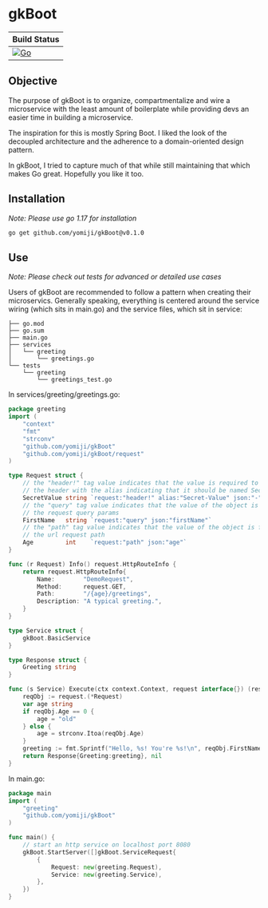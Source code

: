 # gkBoot

| Build Status  |
|---|
| [![Go](https://github.com/Yomiji/gkBoot/actions/workflows/go.yml/badge.svg?event=push)](https://github.com/Yomiji/gkBoot/actions/workflows/go.yml)  |

## Objective

The purpose of gkBoot is to organize, compartmentalize and wire
a microservice with the least amount of boilerplate while providing devs
an easier time in building a microservice.

The inspiration for this is mostly Spring Boot. I liked the look of the
decoupled architecture and the adherence to a domain-oriented design
pattern.

In gkBoot, I tried to capture much of that while still maintaining that
which makes Go great. Hopefully you like it too.

## Installation
*Note: Please use go 1.17 for installation*
```bash
go get github.com/yomiji/gkBoot@v0.1.0
```

## Use
*Note: Please check out tests for advanced or detailed use cases*

Users of gkBoot are recommended to follow a pattern when creating their
microservics. Generally speaking, everything is centered around the
service wiring (which sits in main.go) and the service files, which sit
in service:
```text
├── go.mod
├── go.sum
├── main.go
├── services
│   └── greeting
│       └── greetings.go
└── tests
    └── greeting
        └── greetings_test.go
```
In services/greeting/greetings.go:
```go
package greeting
import (
    "context"
    "fmt"
    "strconv"
    "github.com/yomiji/gkBoot"
    "github.com/yomiji/gkBoot/request"
)

type Request struct {
	// the "header!" tag value indicates that the value is required to be in
	// the header with the alias indicating that it should be named Secret-Value
	SecretValue string `request:"header!" alias:"Secret-Value" json:"-"`
	// the "query" tag value indicates that the value of the object is found in
	// the request query params
	FirstName   string `request:"query" json:"firstName"`
	// the "path" tag value indicates that the value of the object is found in
	// the url request path
	Age         int    `request:"path" json:"age"`
}

func (r Request) Info() request.HttpRouteInfo {
	return request.HttpRouteInfo{
		Name:        "DemoRequest",
		Method:      request.GET,
		Path:        "/{age}/greetings",
		Description: "A typical greeting.",
	}
}

type Service struct {
	gkBoot.BasicService
}

type Response struct {
	Greeting string
}

func (s Service) Execute(ctx context.Context, request interface{}) (response interface{}, err error) {
	reqObj := request.(*Request)
	var age string
	if reqObj.Age == 0 {
		age = "old"
	} else {
		age = strconv.Itoa(reqObj.Age)
	}
	greeting := fmt.Sprintf("Hello, %s! You're %s!\n", reqObj.FirstName, age)
	return Response{Greeting:greeting}, nil
}

```

In main.go:
```go
package main
import (
	"greeting"
    "github.com/yomiji/gkBoot"
)

func main() {
	// start an http service on localhost port 8080
	gkBoot.StartServer([]gkBoot.ServiceRequest{
		{
			Request: new(greeting.Request),
			Service: new(greeting.Service),
		},
	})
}
```

